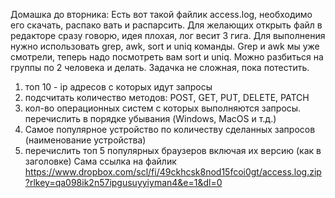 Домашка до вторника:
Есть вот такой файлик access.log, необходимо его скачать, распако	вать и распарсить.
Для желающих открыть файл в редакторе сразу говорю, идея плохая, лог весит 3 гига.
Для выполнения нужно использовать grep, awk, sort и uniq команды.
Grep и awk  мы уже смотрели, теперь надо посмотреть вам sort и uniq.
Можно разбиться на группы по 2 человека и делать. Задачка не сложная, пока потестить.
1. топ 10 - ip адресов с которых идут запросы
2. подсчитать количество методов: POST, GET, PUT, DELETE, PATCH
3. кол-во операционных систем с которых выполняются запросы.  перечислить в порядке убывания (Windows, MacOS и т.д.)
4. Самое популярное устройство по количеству сделанных запросов  (наименование устройства)
5. перечислить топ 5 популярных браузеров включая их версию (как в заголовке)
Сама ссылка на файлик
https://www.dropbox.com/scl/fi/49ckhcsk8nod15fcoi0gt/access.log.zip?rlkey=qa098ik2n57ipgusuyyiyman4&e=1&dl=0